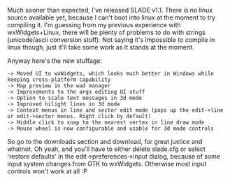 Much sooner than expected, I've released SLADE v1.1. There is no linux source available yet, because I can't boot into linux at the moment to try compiling it. I'm guessing from my previous experience with wxWidgets+Linux, there will be plenty of problems to do with strings (unicode/ascii conversion stuff). Not saying it's impossible to compile in linux though, just it'll take some work as it stands at the moment.

Anyway here's the new stuffage:

    -> Moved UI to wxWidgets, which looks much better in Windows while keeping cross-platform capability
    -> Map preview in the wad manager
    -> Improvements to the args editing UI stuff
    -> Option to scale text messages in 3d mode
    -> Improved hilight lines in 3d mode
    -> Context menus in line and sector edit mode (pops up the edit->line or edit->sector menus. Right click by default)
    -> Middle click to snap to the nearest vertex in line draw mode
    -> Mouse wheel is now configurable and usable for 3d mode controls

So go to the downloads section and download, for great justice and whatnot. Oh yeah, and you'll have to either delete slade.cfg or select 'restore defaults' in the edit->preferences->input dialog, because of some input system changes from GTK to wxWidgets. Otherwise most input controls won't work at all :P